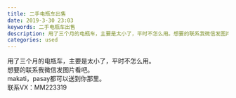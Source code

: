 ```yaml
---
title: 二手电瓶车出售
date: 2019-3-30 23:03
keywords: 二手电瓶车出售
description: 用了三个月的电瓶车，主要是太小了，平时不怎么用。想要的联系我微信发图片看吧。makati，pasay都可以送到你那里。联系VX：MM223319
categories: used
---
```

<td class="t_f" id="postmessage_3352248">

用了三个月的电瓶车，主要是太小了，平时不怎么用。<br/>
想要的联系我微信发图片看吧。<br/>
makati，pasay都可以送到你那里。<br/>
联系VX：MM223319<br/>
</td>

